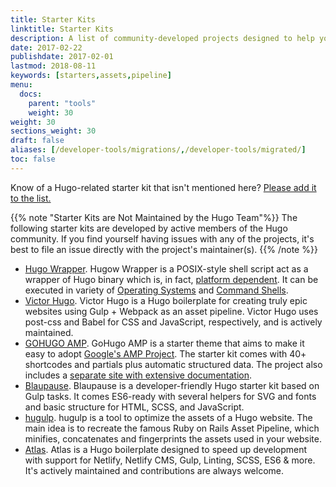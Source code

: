 ```yaml
---
title: Starter Kits
linktitle: Starter Kits
description: A list of community-developed projects designed to help you get up and running with Hugo.
date: 2017-02-22
publishdate: 2017-02-01
lastmod: 2018-08-11
keywords: [starters,assets,pipeline]
menu:
  docs:
    parent: "tools"
    weight: 30
weight: 30
sections_weight: 30
draft: false
aliases: [/developer-tools/migrations/,/developer-tools/migrated/]
toc: false
---
```


Know of a Hugo-related starter kit that isn't mentioned here? [Please add it to the list.][addkit]

{{% note "Starter Kits are Not Maintained by the Hugo Team"%}}
The following starter kits are developed by active members of the Hugo community. If you find yourself having issues with any of the projects, it's best to file an issue directly with the project's maintainer(s).
{{% /note %}}

* [Hugo Wrapper][hugow]. Hugow Wrapper is a POSIX-style shell script act as a wrapper of Hugo binary which is, in fact, [platform dependent][hugow-platform]. It can be executed in variety of [Operating Systems][hugow-test] and [Command Shells][hugow-test].
* [Victor Hugo][]. Victor Hugo is a Hugo boilerplate for creating truly epic websites using Gulp + Webpack as an asset pipeline. Victor Hugo uses post-css and Babel for CSS and JavaScript, respectively, and is actively maintained.
* [GOHUGO AMP][]. GoHugo AMP is a starter theme that aims to make it easy to adopt [Google's AMP Project][amp]. The starter kit comes with 40+ shortcodes and partials plus automatic structured data. The project also includes a [separate site with extensive documentation][gohugodocs].
* [Blaupause][]. Blaupause is a developer-friendly Hugo starter kit based on Gulp tasks. It comes ES6-ready with several helpers for SVG and fonts and basic structure for HTML, SCSS, and JavaScript.
* [hugulp][]. hugulp is a tool to optimize the assets of a Hugo website. The main idea is to recreate the famous Ruby on Rails Asset Pipeline, which minifies, concatenates and fingerprints the assets used in your website.
* [Atlas][]. Atlas is a Hugo boilerplate designed to speed up development with support for Netlify, Netlify CMS, Gulp, Linting, SCSS, ES6 & more. It's actively maintained and contributions are always welcome.


[addkit]: https://github.com/gohugoio/hugo/edit/master/docs/content/en/tools/starter-kits.md
[amp]: https://www.ampproject.org/
[Blaupause]: https://github.com/fspoettel/blaupause
[GOHUGO AMP]: https://github.com/wildhaber/gohugo-amp
[gohugodocs]: https://gohugo-amp.gohugohq.com/
[hugow]: https://github.com/khos2ow/hugo-wrapper
[hugow-platform]: https://gohugo.io/getting-started/installing/#binary-cross-platform
[hugow-test]: https://github.com/khos2ow/hugo-wrapper#tested-on
[hugulp]: https://github.com/jbrodriguez/hugulp
[Victor Hugo]: https://github.com/netlify/victor-hugo
[Atlas]: https://github.com/indigotree/atlas
